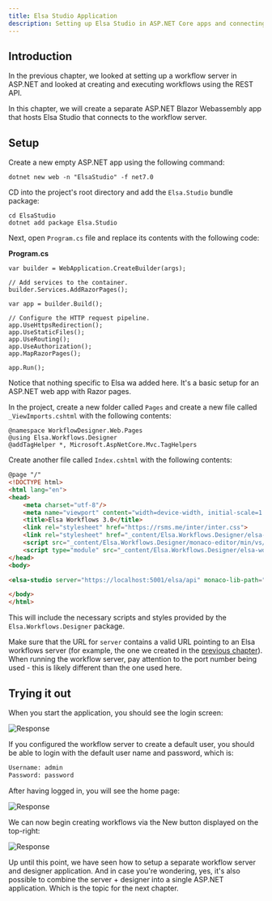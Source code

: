 ```yaml
---
title: Elsa Studio Application
description: Setting up Elsa Studio in ASP.NET Core apps and connecting to a workflow server. 
---
```


## Introduction

In the previous chapter, we looked at setting up a workflow server in ASP.NET and looked at creating and executing workflows using the REST API.

In this chapter, we will create a separate ASP.NET Blazor Webassembly app that hosts Elsa Studio that connects to the workflow server. 

## Setup

Create a new empty ASP.NET app using the following command:

```shell
dotnet new web -n "ElsaStudio" -f net7.0
```

CD into the project's root directory and add the `Elsa.Studio` bundle package:

```shell
cd ElsaStudio
dotnet add package Elsa.Studio
```

Next, open `Program.cs` file and replace its contents with the following code:

**Program.cs**

```clike
var builder = WebApplication.CreateBuilder(args);

// Add services to the container.
builder.Services.AddRazorPages();

var app = builder.Build();

// Configure the HTTP request pipeline.
app.UseHttpsRedirection();
app.UseStaticFiles();
app.UseRouting();
app.UseAuthorization();
app.MapRazorPages();

app.Run();
```

Notice that nothing specific to Elsa wa added here. It's a basic setup for an ASP.NET web app with Razor pages.

In the project, create a new folder called `Pages` and create a new file called `_ViewImports.cshtml` with the following contents:

```razor
@namespace WorkflowDesigner.Web.Pages
@using Elsa.Workflows.Designer
@addTagHelper *, Microsoft.AspNetCore.Mvc.TagHelpers
```

Create another file called `Index.cshtml` with the following contents:

```html
@page "/"
<!DOCTYPE html>
<html lang="en">
<head>
    <meta charset="utf-8"/>
    <meta name="viewport" content="width=device-width, initial-scale=1.0"/>
    <title>Elsa Workflows 3.0</title>
    <link rel="stylesheet" href="https://rsms.me/inter/inter.css">
    <link rel="stylesheet" href="_content/Elsa.Workflows.Designer/elsa-workflows-designer/elsa-workflows-designer.css">
    <script src="_content/Elsa.Workflows.Designer/monaco-editor/min/vs/loader.js"></script>
    <script type="module" src="_content/Elsa.Workflows.Designer/elsa-workflows-designer/elsa-workflows-designer.esm.js"></script>
</head>
<body>

<elsa-studio server="https://localhost:5001/elsa/api" monaco-lib-path="/_content/Elsa.Workflows.Designer/monaco-editor/min"></elsa-studio>

</body>
</html>
```

This will include the necessary scripts and styles provided by the `Elsa.Workflows.Designer` package.

Make sure that the URL for `server` contains a valid URL pointing to an Elsa workflows server (for example, the one we created in the [previous chapter](./aspnet-apps-workflow-server)).
When running the workflow server, pay attention to the port number being used - this is likely different than the one used here. 

## Trying it out

When you start the application, you should see the login screen:

![Response](/installation/designer-login.png)

If you configured the workflow server to create a default user, you should be able to login with the default user name and password, which is:

```html
Username: admin
Password: password
```

After having logged in, you will see the home page:

![Response](/installation/designer-home.png)

We can now begin creating workflows via the New button displayed on the top-right:

![Response](/installation/designer-demo.gif)

Up until this point, we have seen how to setup a separate workflow server and designer application. And in case you're wondering, yes, it's also possible to combine the server + designer into a single ASP.NET application.
Which is the topic for the next chapter.